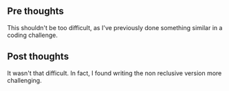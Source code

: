 Pre thoughts
---------------------
This shouldn't be too difficult, as I've previously done something similar in
a coding challenge.

Post thoughts
---------------------
It wasn't that difficult. In fact, I found writing the non reclusive version
more challenging.
